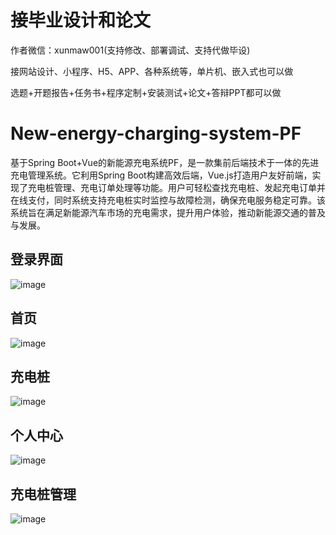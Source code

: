 # 接毕业设计和论文
作者微信：xunmaw001(支持修改、部署调试、支持代做毕设)

接网站设计、小程序、H5、APP、各种系统等，单片机、嵌入式也可以做

选题+开题报告+任务书+程序定制+安装测试+论文+答辩PPT都可以做
# New-energy-charging-system-PF
基于Spring Boot+Vue的新能源充电系统PF，是一款集前后端技术于一体的先进充电管理系统。它利用Spring Boot构建高效后端，Vue.js打造用户友好前端，实现了充电桩管理、充电订单处理等功能。用户可轻松查找充电桩、发起充电订单并在线支付，同时系统支持充电桩实时监控与故障检测，确保充电服务稳定可靠。该系统旨在满足新能源汽车市场的充电需求，提升用户体验，推动新能源交通的普及与发展。
## 登录界面
![image](https://github.com/user-attachments/assets/b6118519-d3bd-42c1-a64a-ad09604a87f4)
## 首页
![image](https://github.com/user-attachments/assets/beb1e483-90bf-4efb-a41b-18c82821f155)
## 充电桩
![image](https://github.com/user-attachments/assets/c098ba8c-5ff7-48f5-a2af-7792b9f77bb4)
## 个人中心
![image](https://github.com/user-attachments/assets/5beefca0-6846-4988-b771-81ca5e2c30bc)
## 充电桩管理
![image](https://github.com/user-attachments/assets/a4e9493b-8496-4755-bf36-11b03bd9b544)
